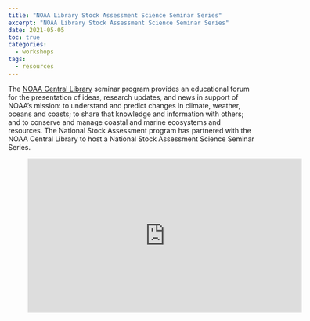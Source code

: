 ```yaml
---
title: "NOAA Library Stock Assessment Science Seminar Series"
excerpt: "NOAA Library Stock Assessment Science Seminar Series"
date: 2021-05-05
toc: true
categories:
  - workshops
tags:
  - resources
---
```


The [NOAA Central Library](https://library.noaa.gov/) seminar program provides an educational forum for the presentation of ideas, research updates, and news in support of NOAA’s mission: to understand and predict changes in climate, weather, oceans and coasts; to share that knowledge and information with others; and to conserve and manage coastal and marine ecosystems and resources. The National Stock Assessment program has partnered with the NOAA Central Library to host a National Stock Assessment Science Seminar Series.

<figure class="video_container">
  <iframe width="560" height="315" src="https://www.youtube.com/embed/videoseries?list=PLpb5LINL0Ys9ke3CtJmkQByXu9qb_YkX0" title="National Stock Assessment Seminar Playlist" frameborder="0" allow="accelerometer; autoplay; clipboard-write; encrypted-media; gyroscope; picture-in-picture" allowfullscreen>
  </iframe> 
</figure>
